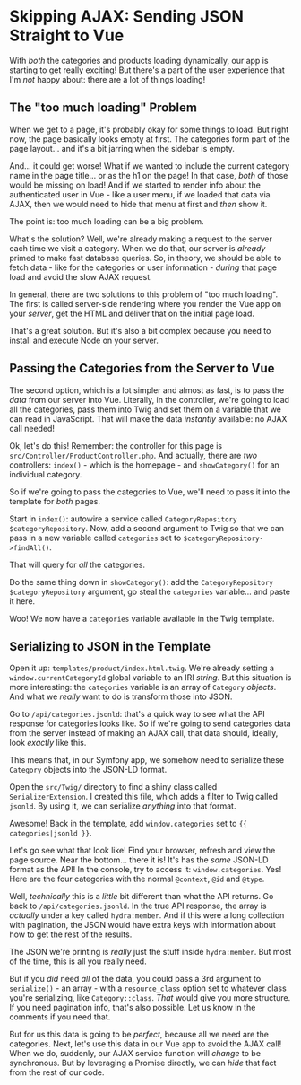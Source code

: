 # Skipping AJAX: Sending JSON Straight to Vue

With *both* the categories and products loading dynamically, our app is starting
to get really exciting! But there's a part of the user experience that I'm *not*
happy about: there are a lot of things loading!

## The "too much loading" Problem

When we get to a page, it's probably okay for some things to load.
But right now, the page basically looks empty at first. The categories form part
of the page layout... and it's a bit jarring when the sidebar is empty.

And... it could get worse! What if we wanted to include the current category
name in the page title... or as the h1 on the page! In that case, *both* of those
would be missing on load! And if we started to render info about the authenticated
user in Vue - like a user menu, if we loaded that data via AJAX, then we would
need to hide that menu at first and *then* show it.

The point is: too much loading can be a big problem.

What's the solution? Well, we're already making a request to the server each time
we visit a category. When we do that, our server is *already* primed to make
fast database queries. So, in theory, we should be able to fetch data - like for
the categories or user information - *during* that page load and avoid the slow
AJAX request.

In general, there are two solutions to this problem of "too much loading". The
first is called server-side rendering where you render the Vue app on your *server*,
get the HTML and deliver that on the initial page load.

That's a great solution. But it's also a bit complex because you need to install
and execute Node on your server.

## Passing the Categories from the Server to Vue

The second option, which is a lot simpler and almost as fast, is to pass the *data*
from our server into Vue. Literally, in the controller, we're going to load all the
categories, pass them into Twig and set them on a variable that we can read in
JavaScript. That will make the data *instantly* available: no AJAX call needed!

Ok, let's do this! Remember: the controller for this page is
`src/Controller/ProductController.php`. And actually, there are *two*
controllers:  `index()` - which is the homepage - and `showCategory()` for an
individual category.

So if we're going to pass the categories to Vue, we'll need to pass it into the
template for *both* pages.

Start in `index()`: autowire a service called `CategoryRepository $categoryRepository`.
Now, add a second argument to Twig so that we can pass in a new variable called
`categories` set to `$categoryRepository->findAll()`.

That will query for *all* the categories.

Do the same thing down in `showCategory()`: add the
`CategoryRepository $categoryRepository` argument, go steal the `categories`
variable... and paste it here.

Woo! We now have a `categories` variable available in the Twig template.

## Serializing to JSON in the Template

Open it up: `templates/product/index.html.twig`. We're already setting a
`window.currentCategoryId` global variable to an IRI *string*. But this situation
is more interesting: the `categories` variable is an array of `Category`
*objects*. And what we *really* want to do is transform those into JSON.

Go to `/api/categories.jsonld`: that's a quick way to see what
the API response for categories looks like. So if we're going to send categories
data from the server instead of making an AJAX call, that data should, ideally,
look *exactly* like this.

This means that, in our Symfony app, we somehow need to serialize these `Category`
objects into the JSON-LD format.

Open the `src/Twig/` directory to find a shiny class called `SerializerExtension`.
I created this file, which adds a filter to Twig called `jsonld`. By using it,
we can serialize *anything* into that format.

Awesome! Back in the template, add `window.categories` set to
`{{ categories|jsonld }}`.

Let's go see what that look like! Find your browser, refresh and view the page
source. Near the bottom... there it is! It's has the *same* JSON-LD format as the
API! In the console, try to access it: `window.categories`. Yes! Here are the four
categories with the normal `@context`, `@id` and `@type`.

Well, *technically* this is a *little* bit different than what the API returns.
Go back to `/api/categories.jsonld`. In the true API response, the array is
*actually* under a key called `hydra:member`. And if this were a long collection
with pagination, the JSON would have extra keys with information about how to get
the rest of the results.

The JSON we're printing is *really* just the stuff inside `hydra:member`. But most
of the time, this is all you really need.

But if you *did* need *all* of the data, you could pass a 3rd argument to
`serialize()` - an array - with a `resource_class` option set to whatever class
you're serializing, like `Category::class`. *That* would give you more structure.
If you need pagination info, that's also possible. Let us know in the comments if
you need that.

But for us this data is going to be *perfect*, because all we need are the
categories. Next, let's use this data in our Vue app to avoid the AJAX call!
When we do, suddenly, our AJAX service function will *change* to be synchronous.
But by leveraging a Promise directly, we can *hide* that fact from the rest of
our code.
